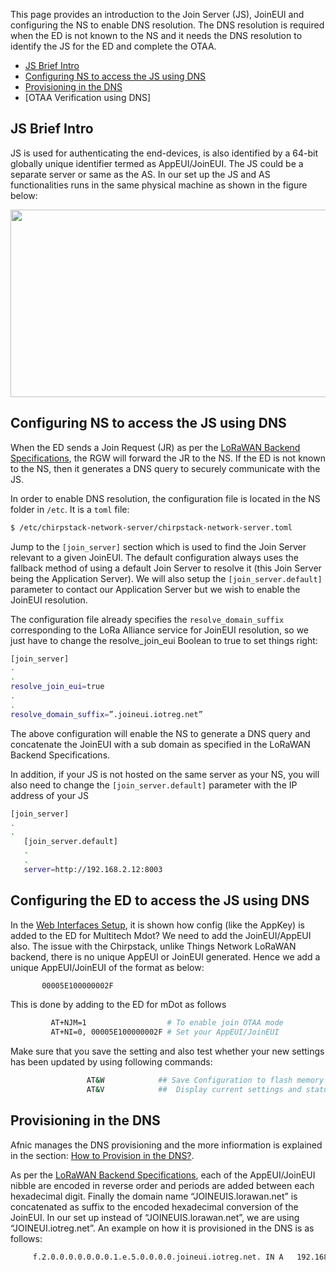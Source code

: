 This page provides an introduction to the Join Server (JS), JoinEUI and configuring the NS to enable DNS resolution. The DNS resolution is required when the ED is not known to the NS and it needs the DNS resolution to identify the JS for the ED and complete the OTAA.

 * [JS Brief Intro]
 * [Configuring NS to access the JS using DNS]
 * [Provisioning in the DNS]
 * [OTAA Verification using DNS]

 ## JS Brief Intro
 
JS is used for authenticating the end-devices, is also identified by a 64-bit globally unique identifier termed as AppEUI/JoinEUI. The JS could be a separate server or same as the AS. In our set up the JS and AS functionalities runs in the same physical machine as shown in the figure below:

<p align="center">
  <img width="760" height="300" src="https://github.com/sandoche2k/IoTRoam-Tutorial/blob/master/Images/Fig14.png?raw=true">
</p>
 
 
## Configuring NS to access the JS using DNS

When the ED sends a Join Request (JR) as per the [LoRaWAN Backend Specifications], the RGW will forward the JR to the NS. If the ED is not known to the NS, then it generates a DNS query to securely communicate with the JS. 

In order to enable DNS resolution, the configuration file is located in the NS folder in ```/etc```. It is a ```toml``` file:

```sh
$ /etc/chirpstack-network-server/chirpstack-network-server.toml
```

Jump to the ```[join_server]``` section which is used to find the Join Server relevant to a given JoinEUI. The default configuration always uses the fallback method of using a default Join Server to resolve it (this Join Server being the Application Server). We will also setup the ```[join_server.default]``` parameter to contact our Application Server but we wish to enable the JoinEUI resolution. 

The configuration file already specifies the ```resolve_domain_suffix``` corresponding to the LoRa Alliance service for JoinEUI resolution, so we just have to change the resolve_join_eui Boolean to true to set things right:


```sh
[join_server]
.
.
resolve_join_eui=true
.
.
resolve_domain_suffix=”.joineui.iotreg.net”
```
The above configuration will enable the NS to generate a DNS query and concatenate the JoinEUI with a sub domain as specified in the LoRaWAN Backend Specifications.    
   
In addition, if your JS is not hosted on the same server as your NS, you will also need to change the ```[join_server.default]``` parameter with the IP address of your JS

```sh
[join_server]
.
.
   [join_server.default]
   .
   .  
   server=http://192.168.2.12:8003
```
 
## Configuring the ED to access the JS using DNS

In the [Web Interfaces Setup], it is shown how config (like the AppKey) is added to the ED for Multitech Mdot? We need to add the JoinEUI/AppEUI also. The issue with the Chirpstack, unlike Things Network LoRaWAN backend, there is no unique AppEUI or JoinEUI generated. Hence we add a unique AppEUI/JoinEUI of the format as below: 
```sh
       00005E100000002F
```

This is done by adding to the ED for mDot as follows

```sh
         AT+NJM=1                  # To enable join OTAA mode
         AT+NI=0, 00005E100000002F # Set your AppEUI/JoinEUI
```

Make sure that you save the setting and also test whether your new settings has been updated by using following commands:

```sh
                 AT&W            ## Save Configuration to flash memory
                 AT&V            ##  Display current settings and status
```

## Provisioning in the DNS

Afnic manages the DNS provisioning and the more infiormation is explained in the section: [How to Provision in the DNS?].

As per the [LoRaWAN Backend Specifications], each of the AppEUI/JoinEUI nibble are encoded in reverse order and periods are added between each hexadecimal digit. Finally the domain name “JOINEUIS.lorawan.net” is concatenated as suffix to the encoded hexadecimal conversion of the JoinEUI. In our set up instead of “JOINEUIS.lorawan.net”, we are using “JOINEUI.iotreg.net”. An example on how it is provisioned in the DNS is as follows:


```sh
     f.2.0.0.0.0.0.0.0.1.e.5.0.0.0.0.joineui.iotreg.net. IN A 	192.168.2.3  ## Your JoinServer IP address
```

[LoRaWAN Backend Specifications]: https://lora-alliance.org/resource-hub/lorawanr-back-end-interfaces-v10
[Configuring NS to access the JS using DNS]: #configuring-ns-to-access-the-js-using-dns
[JS Brief Intro]: #js-brief-intro
[Web Interfaces Setup]: https://github.com/sandoche2k/IoTRoam-Tutorial/blob/master/ApplicationServer-Setup.md#web-interface-setup
[Provisioning in the DNS]: #provisioning-in-the-dns
[How to Provision in the DNS?]: https://github.com/sandoche2k/IoTRoam-Tutorial/blob/master/DNS-Setup.md#how-to-provision-netids-and-joineuis-in-the-dns-for-otaa-and-roaming

